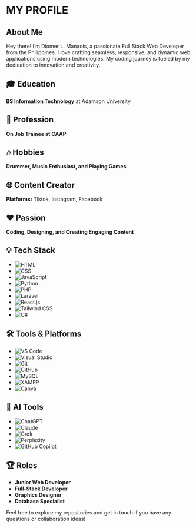 # MY PROFILE

## About Me
Hey there! I’m Diomer L. Manaois, a passionate Full Stack Web Developer from the Philippines. I love crafting seamless, responsive, and dynamic web applications using modern technologies. My coding journey is fueled by my dedication to innovation and creativity.

## 🎓 Education
**BS Information Technology** at Adamson University

## 💼 Profession
**On Job Trainee at CAAP**

## 🎶 Hobbies
**Drummer, Music Enthusiast, and Playing Games**

## 🌐 Content Creator
**Platforms:** Tiktok, Instagram, Facebook

## ❤️ Passion
**Coding, Designing, and Creating Engaging Content**

## 💡 Tech Stack
- ![HTML](https://img.shields.io/badge/-HTML-E34F26?logo=html5&logoColor=white)
- ![CSS](https://img.shields.io/badge/-CSS-1572B6?logo=css3&logoColor=white)
- ![JavaScript](https://img.shields.io/badge/-JavaScript-F7DF1E?logo=javascript&logoColor=black)
- ![Python](https://img.shields.io/badge/-Python-3776AB?logo=python&logoColor=white)
- ![PHP](https://img.shields.io/badge/-PHP-777BB4?logo=php&logoColor=white)
- ![Laravel](https://img.shields.io/badge/-Laravel-FF2D20?logo=laravel&logoColor=white)
- ![React.js](https://img.shields.io/badge/-React.js-61DAFB?logo=react&logoColor=black)
- ![Tailwind CSS](https://img.shields.io/badge/-Tailwind%20CSS-38B2AC?logo=tailwind-css&logoColor=white)
- ![C#](https://img.shields.io/badge/-C%23-239120?logo=c-sharp&logoColor=white)

## 🛠️ Tools & Platforms
- ![VS Code](https://img.shields.io/badge/-VSCode-007ACC?logo=visual-studio-code&logoColor=white)
- ![Visual Studio](https://img.shields.io/badge/-Visual%20Studio-5C2D91?logo=visual-studio&logoColor=white)
- ![Git](https://img.shields.io/badge/-Git-F05032?logo=git&logoColor=white)
- ![GitHub](https://img.shields.io/badge/-GitHub-181717?logo=github&logoColor=white)
- ![MySQL](https://img.shields.io/badge/-MySQL-4479A1?logo=mysql&logoColor=white)
- ![XAMPP](https://img.shields.io/badge/-XAMPP-FB7A24?logo=xampp&logoColor=white)
- ![Canva](https://img.shields.io/badge/-Canva-00C4CC?logo=canva&logoColor=white)

## 🧠 AI Tools
- ![ChatGPT](https://img.shields.io/badge/-ChatGPT-10a37f?logo=openai&logoColor=white)
- ![Claude](https://img.shields.io/badge/-Claude-f8c307?logo=anthropic&logoColor=black)
- ![Grok](https://img.shields.io/badge/-Grok-0052cc?logo=atlassian&logoColor=white)
- ![Perplexity](https://img.shields.io/badge/-Perplexity-006699?logo=perplexity&logoColor=white)
- ![GitHub Copilot](https://img.shields.io/badge/-GitHub%20Copilot-181717?logo=github&logoColor=white)

## 🏆 Roles
- **Junior Web Developer**
- **Full-Stack Developer**
- **Graphics Designer**
- **Database Specialist**

Feel free to explore my repositories and get in touch if you have any questions or collaboration ideas!
